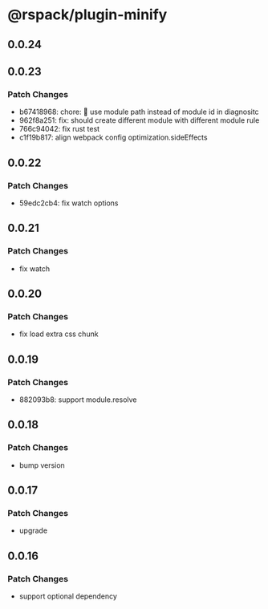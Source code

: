 # @rspack/plugin-minify

## 0.0.24

## 0.0.23

### Patch Changes

- b67418968: chore: 🤖 use module path instead of module id in diagnositc
- 962f8a251: fix: should create different module with different module rule
- 766c94042: fix rust test
- c1f19b817: align webpack config optimization.sideEffects

## 0.0.22

### Patch Changes

- 59edc2cb4: fix watch options

## 0.0.21

### Patch Changes

- fix watch

## 0.0.20

### Patch Changes

- fix load extra css chunk

## 0.0.19

### Patch Changes

- 882093b8: support module.resolve

## 0.0.18

### Patch Changes

- bump version

## 0.0.17

### Patch Changes

- upgrade

## 0.0.16

### Patch Changes

- support optional dependency
